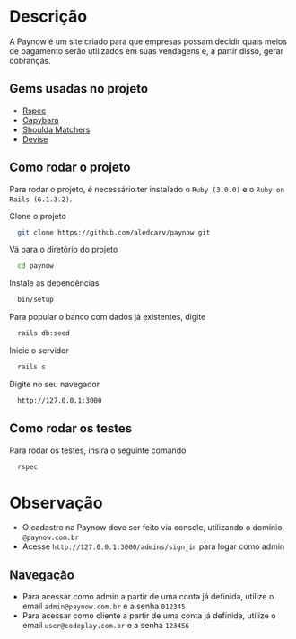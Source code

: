 
# Descrição

A Paynow é um site criado para que empresas possam decidir quais meios de pagamento serão utilizados em suas vendagens e, a partir disso, gerar cobranças.

## Gems usadas no projeto


- [Rspec](https://github.com/rspec/rspec-rails)
- [Capybara](https://github.com/teamcapybara/capybara)
- [Shoulda Matchers](https://github.com/thoughtbot/shoulda-matchers)
- [Devise](https://github.com/heartcombo/devise)


  
## Como rodar o projeto

Para rodar o projeto, é necessário ter instalado o `Ruby (3.0.0)` e o `Ruby on Rails (6.1.3.2)`.

Clone o projeto

```bash
  git clone https://github.com/aledcarv/paynow.git
```

Vá para o diretório do projeto

```bash
  cd paynow
```

Instale as dependências

```bash
  bin/setup
```

Para popular o banco com dados já existentes, digite

```bash
  rails db:seed
```

Inicie o servidor

```bash
  rails s
```

Digite no seu navegador

```bash
  http://127.0.0.1:3000
```
  
## Como rodar os testes

Para rodar os testes, insira o seguinte comando

```bash
  rspec
```

# Observação

- O cadastro na Paynow deve ser feito via console, utilizando o domínio `@paynow.com.br`
- Acesse `http://127.0.0.1:3000/admins/sign_in` para logar como admin

## Navegação

- Para acessar como admin a partir de uma conta já definida, utilize o email `admin@paynow.com.br` e a senha `012345`
- Para acessar como cliente a partir de uma conta já definida, utilize o email `user@codeplay.com.br` e a senha `123456`
